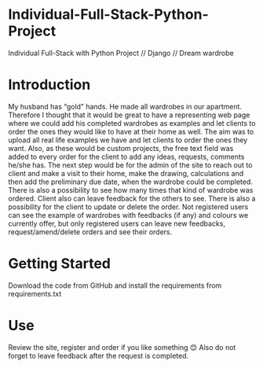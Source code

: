 # Individual-Full-Stack-Python-Project
Individual Full-Stack with Python Project // Django // Dream wardrobe

# Introduction
My husband has “gold” hands. He made all wardrobes in our apartment. Therefore I thought that it would be great to have a representing web page where we could add his completed wardrobes as examples and let clients to order the ones they would like to have at their home as well.
The aim was to upload all real life examples we have and let clients to order the ones they want. 
Also, as these would be custom projects, the free text field was added to every order for the client to add any ideas, requests, comments he/she has.
The next step would be for the admin of the site to reach out to client and make a visit to their home, make the drawing, calculations and then add the preliminary due date, when the wardrobe could be completed.
There is also a possibility to see how many times that kind of wardrobe was ordered.
Client also can leave feedback for the others to see.
There is also a possibility for the client to update or delete the order.
Not registered users can see the example of wardrobes with feedbacks (if any) and colours we currently offer, but only registered users can leave new feedbacks, request/amend/delete orders and see their orders.

# Getting Started
Download the code from GitHub and install the requirements from requirements.txt

# Use
Review the site, register and order if you like something 😊 
Also do not forget to leave feedback after the request is completed.
